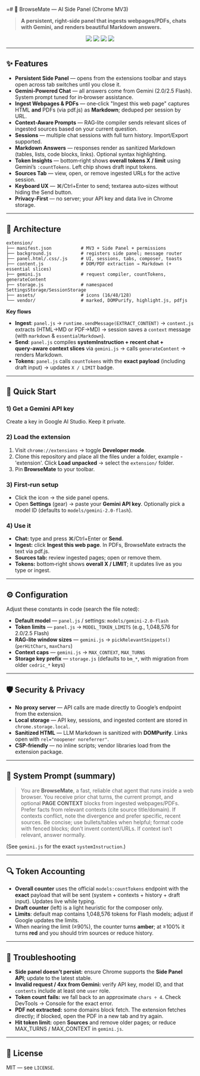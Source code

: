 =# 🧭 BrowseMate — AI Side Panel (Chrome MV3)

> **A persistent, right-side panel that ingests webpages/PDFs, chats with Gemini, and renders beautiful Markdown answers.**

<p align="center">
  <img src="https://img.shields.io/badge/Chrome-Manifest%20V3-4285F4?style=for-the-badge&logo=google-chrome&logoColor=white" />
  <img src="https://img.shields.io/badge/LLM-Gemini%202.x%20Flash-7B73FF?style=for-the-badge" />
  <img src="https://img.shields.io/badge/Context-Ingest%20Web+PDF-10B981?style=for-the-badge" />
  <img src="https://img.shields.io/badge/Render-Markdown-9333EA?style=for-the-badge" />
</p>

---

## ✨ Features

* **Persistent Side Panel** — opens from the extensions toolbar and stays open across tab switches until you close it.
* **Gemini-Powered Chat** — all answers come from Gemini (2.0/2.5 Flash). System prompt tuned for in‑browser assistance.
* **Ingest Webpages & PDFs** — one‑click "Ingest this web page" captures HTML **and** PDFs (via pdf.js) as **Markdown**; deduped per session by URL.
* **Context-Aware Prompts** — RAG‑lite compiler sends relevant slices of ingested sources based on your current question.
* **Sessions** — multiple chat sessions with full turn history. Import/Export supported.
* **Markdown Answers** — responses render as sanitized Markdown (tables, lists, code blocks, links). Optional syntax highlighting.
* **Token Insights** — bottom‑right shows **overall tokens X / limit** using Gemini’s `:countTokens`. Left chip shows draft input tokens.
* **Sources Tab** — view, open, or remove ingested URLs for the active session.
* **Keyboard UX** — ⌘/Ctrl+Enter to send; textarea auto‑sizes without hiding the Send button.
* **Privacy‑First** — no server; your API key and data live in Chrome storage.

---

## 🧩 Architecture

```
extension/
├── manifest.json           # MV3 + Side Panel + permissions
├── background.js           # registers side panel; message router
├── panel.html/.css/.js     # UI, sessions, tabs, composer, toasts
├── content.js              # DOM/PDF extraction → Markdown (+ essential slices)
├── gemini.js               # request compiler, countTokens, generateContent
├── storage.js              # namespaced SettingsStorage/SessionStorage
├── assets/                 # icons (16/48/128)
└── vendor/                 # marked, DOMPurify, highlight.js, pdfjs
```

**Key flows**

* **Ingest**: `panel.js` → `runtime.sendMessage(EXTRACT_CONTENT)` → `content.js` extracts (HTML→MD or PDF→MD) → session saves a `context` message (with `markdown` & `essentialMarkdown`).
* **Send**: `panel.js` compiles **systemInstruction + recent chat + query‑aware context slices** via `gemini.js` → calls `generateContent` → renders Markdown.
* **Tokens**: `panel.js` calls `countTokens` with the **exact payload** (including draft input) → updates `X / LIMIT` badge.

---

## 🚀 Quick Start

### 1) Get a Gemini API key

Create a key in Google AI Studio. Keep it private.

### 2) Load the extension

1. Visit `chrome://extensions` → toggle **Developer mode**.
2. Clone this repository and place all the files under a folder, example - 'extension'. Click **Load unpacked** → select the `extension/` folder. 
3. Pin **BrowseMate** to your toolbar.

### 3) First‑run setup

* Click the icon → the side panel opens.
* Open **Settings** (gear) → paste your **Gemini API key**. Optionally pick a model ID (defaults to `models/gemini-2.0-flash`).

### 4) Use it

* **Chat:** type and press ⌘/Ctrl+Enter or **Send**.
* **Ingest:** click **Ingest this web page**. In PDFs, BrowseMate extracts the text via pdf.js.
* **Sources tab:** review ingested pages; open or remove them.
* **Tokens:** bottom‑right shows **overall X / LIMIT**; it updates live as you type or ingest.

---

## ⚙️ Configuration

Adjust these constants in code (search the file noted):

* **Default model** — `panel.js` / settings: `models/gemini-2.0-flash`
* **Token limits** — `panel.js` → `MODEL_TOKEN_LIMITS` (e.g., 1,048,576 for 2.0/2.5 Flash)
* **RAG‑lite window sizes** — `gemini.js` → `pickRelevantSnippets()` (`perHitChars`, `maxChars`)
* **Context caps** — `gemini.js` → `MAX_CONTEXT`, `MAX_TURNS`
* **Storage key prefix** — `storage.js` (defaults to `bm_*`, with migration from older `cedric_*` keys)

---

## 🛡️ Security & Privacy

* **No proxy server** — API calls are made directly to Google’s endpoint from the extension.
* **Local storage** — API key, sessions, and ingested content are stored in `chrome.storage.local`.
* **Sanitized HTML** — LLM Markdown is sanitized with **DOMPurify**. Links open with `rel="noopener noreferrer"`.
* **CSP‑friendly** — no inline scripts; vendor libraries load from the extension package.

---

## 🧠 System Prompt (summary)

> You are **BrowseMate**, a fast, reliable chat agent that runs inside a web browser. You receive prior chat turns, the current prompt, and optional **PAGE CONTEXT** blocks from ingested webpages/PDFs. Prefer facts from relevant contexts (cite source title/domain). If contexts conflict, note the divergence and prefer specific, recent sources. Be concise; use bullets/tables when helpful; format code with fenced blocks; don’t invent content/URLs. If context isn’t relevant, answer normally.

(See `gemini.js` for the exact `systemInstruction`.)

---

## 🔍 Token Accounting

* **Overall counter** uses the official `models:countTokens` endpoint with the **exact** payload that will be sent (system + contexts + history + draft input). Updates live while typing.
* **Draft counter** (left) is a light heuristic for the composer only.
* **Limits**: default map contains 1,048,576 tokens for Flash models; adjust if Google updates the limits.
* When nearing the limit (≥90%), the counter turns **amber**; at ≥100% it turns **red** and you should trim sources or reduce history.

---

## 🧪 Troubleshooting

* **Side panel doesn’t persist:** ensure Chrome supports the **Side Panel API**; update to the latest stable.
* **Invalid request / 4xx from Gemini:** verify API key, model ID, and that `contents` include at least one `user` role.
* **Token count fails:** we fall back to an approximate `chars ÷ 4`. Check DevTools → Console for the exact error.
* **PDF not extracted:** some domains block fetch. The extension fetches directly; if blocked, open the PDF in a new tab and try again.
* **Hit token limit:** open **Sources** and remove older pages; or reduce MAX\_TURNS / MAX\_CONTEXT in `gemini.js`.

---

## 📄 License

MIT — see `LICENSE`.
